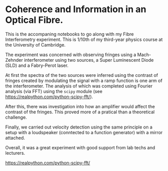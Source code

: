# Coherence and Information in an Optical Fibre.

This is the accompaning notebooks to go along with my Fibre Interferometry experiment. This is 1/10th of my third-year physics course at the University of Cambridge.

The experiment was concerned with observing fringes using a Mach-Zehnder interferometer using two sources, a Super Luminescent Diode (SLD) and a Fabry-Perot laser.

At first the spectra of the two sources were inferred using the contrast of fringes created by modulating the signal with a ramp function is one arm of the interferometer. The analysis of which was completed using Fourier analysis (via FFT) using the `scipy` module (see https://realpython.com/python-scipy-fft/). 

After this, there was investigation into how an amplifier would affect the contrast of the fringes. This proved more of a pratical than a theoretical challenge.

Finally, we carried out velocity detection using the same principle on a setup with a loudspeaker (conntected to a function generator) with a mirror attached.

Overall, it was a great experiment with good support from lab techs and lecturers.

https://realpython.com/python-scipy-fft/
